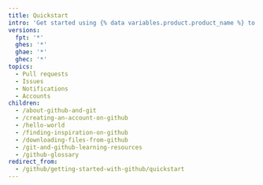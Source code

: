 ```yaml
---
title: Quickstart
intro: 'Get started using {% data variables.product.product_name %} to manage Git repositories and collaborate with others.'
versions:
  fpt: '*'
  ghes: '*'
  ghae: '*'
  ghec: '*'
topics:
  - Pull requests
  - Issues
  - Notifications
  - Accounts
children:
  - /about-github-and-git
  - /creating-an-account-on-github
  - /hello-world
  - /finding-inspiration-on-github
  - /downloading-files-from-github
  - /git-and-github-learning-resources
  - /github-glossary
redirect_from:
  - /github/getting-started-with-github/quickstart
---
```

